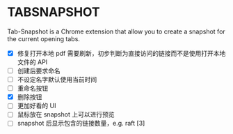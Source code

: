 # TABSNAPSHOT

Tab-Snapshot is a Chrome extension that allow you to create a snapshot for the current opening tabs.

- [x] 修复打开本地 pdf 需要刷新，初步判断为直接访问的链接而不是使用打开本地文件的 API
- [ ] 创建后要求命名
- [ ] 不设定名字默认使用当前时间
- [ ] 重命名按钮
- [x] 删除按钮
- [ ] 更加好看的 UI
- [ ] 鼠标放在 snapshot 上可以进行预览
- [ ] snapshot 后显示包含的链接数量，e.g. raft [3]